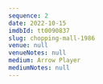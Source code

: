 ```yaml
---
sequence: 2
date: 2022-10-15
imdbId: tt0090837
slug: chopping-mall-1986
venue: null
venueNotes: null
medium: Arrow Player
mediumNotes: null
---
```


